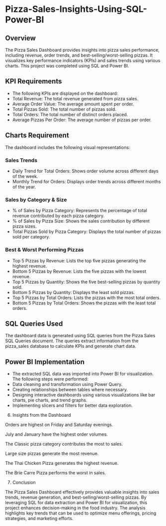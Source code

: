 # Pizza-Sales-Insights-Using-SQL-Power-BI
## Overview
The Pizza Sales Dashboard provides insights into pizza sales performance, including revenue, order trends, and best-selling/worst-selling pizzas. It visualizes key performance indicators (KPIs) and sales trends using various charts. This project was completed using SQL and Power BI.

## KPI Requirements
- The following KPIs are displayed on the dashboard:
- Total Revenue: The total revenue generated from pizza sales.
- Average Order Value: The average amount spent per order.
- Total Pizzas Sold: The total number of pizzas sold.
- Total Orders: The total number of distinct orders placed.
- Average Pizzas Per Order: The average number of pizzas per order.

## Charts Requirement
The dashboard includes the following visual representations:
### Sales Trends
- Daily Trend for Total Orders: Shows order volume across different days of the week.
- Monthly Trend for Orders: Displays order trends across different months of the year.

### Sales by Category & Size
- % of Sales by Pizza Category: Represents the percentage of total revenue contributed by each pizza category.
- % of Sales by Pizza Size: Shows the sales contribution by different pizza sizes.
- Total Pizzas Sold by Pizza Category: Displays the total number of pizzas sold per category.

### Best & Worst Performing Pizzas
- Top 5 Pizzas by Revenue: Lists the top five pizzas generating the highest revenue.
- Bottom 5 Pizzas by Revenue: Lists the five pizzas with the lowest revenue.
- Top 5 Pizzas by Quantity: Shows the five best-selling pizzas by quantity sold.
- Bottom 5 Pizzas by Quantity: Displays the least sold pizzas.
- Top 5 Pizzas by Total Orders: Lists the pizzas with the most total orders.
- Bottom 5 Pizzas by Total Orders: Shows the pizzas with the least total orders.

## SQL Queries Used
The dashboard data is generated using SQL queries from the Pizza Sales SQL Queries document. The queries extract information from the pizza_sales database to calculate KPIs and generate chart data.

## Power BI Implementation
- The extracted SQL data was imported into Power BI for visualization. The following steps were performed:
- Data cleaning and transformation using Power Query.
- Creating relationships between tables where necessary.
- Designing interactive dashboards using various visualizations like bar charts, pie charts, and trend graphs.
- Implementing slicers and filters for better data exploration.

6. Insights from the Dashboard

Orders are highest on Friday and Saturday evenings.

July and January have the highest order volumes.

The Classic pizza category contributes the most to sales.

Large size pizzas generate the most revenue.

The Thai Chicken Pizza generates the highest revenue.

The Brie Carre Pizza performs the worst in sales.

7. Conclusion

The Pizza Sales Dashboard effectively provides valuable insights into sales trends, revenue generation, and best-selling/worst-selling pizzas. By leveraging SQL for data extraction and Power BI for visualization, this project enhances decision-making in the food industry. The analysis highlights key trends that can be used to optimize menu offerings, pricing strategies, and marketing efforts.
